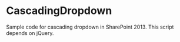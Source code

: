 # CascadingDropdown
Sample code for cascading dropdown in SharePoint 2013.
This script depends on jQuery.

